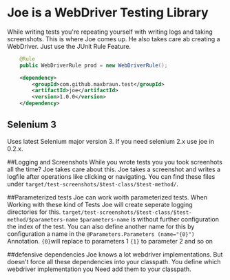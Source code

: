 # Joe is a WebDriver Testing Library
While writing tests you're repeating yourself with writing logs and taking screenshots. This is where Joe comes up. 
He also takes care ab creating a WebDriver. Just use the JUnit Rule Feature.
```java
    @Rule
    public WebDriverRule prod = new WebDriverRule();
```

```xml
    <dependency>
        <groupId>com.github.maxbraun.test</groupId>
        <artifactId>joe</artifactId>
        <version>1.0.0</version>
    </dependency>
```
## Selenium 3
Uses latest Selenium major version 3. If you need selenium 2.x use joe in 0.2.x.

##Logging and Screenshots
While you wrote tests you you took screenhots all the time? Joe takes care about this.
Joe takes a screenshot and writes a logfile after operations like clicking or navigating. You can find these files under ``target/test-screenshots/$test-class/$test-method/``. 

##Parameterized tests
Joe can work woith parameterized tests. When Working with these kind of Tests Joe will create seperate logging directories for this.
``target/test-screenshots/$test-class/$test-method/$parameters-name`` 
``$parameters-name`` is without further configuration the index of the test. You can also define another name for this by configuration a name in the ``@Parameters.Parameters (name="{0}")`` Annotation. ``{0}``will replace to parameters 1 ``{1}`` to parameter 2 and so on

##defensive dependencies
Joe knows a lot webdriver implementations. But doesn't force all these dependencies into your classpath. 
You define which webdriver implementation you Need add them to your classpath.

